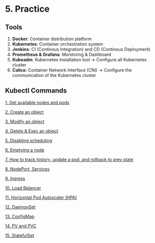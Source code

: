# 5. Practice

## Tools

1. **Docker**: Container distribution platform
2. **Kubernetes**: Container orchestration system
3. **Jenkins**: CI (Continous Integration) and CD (Continous Deployment)
4. **Prometheus & Grafana**: Monitoring & Dashboard
5. **Kubeadm**: Kubernetes installation tool → Configure all Kubernetes cluster
6. **Calico**: Container Network Interface (CNI) → Configure the communication of the Kubernetes cluster

## Kubectl Commands

[1. Get available nodes and pods](5%20Practice%2078acc/1%20Get%20avai%2021497.md)

[2. Create an object](5%20Practice%2078acc/2%20Create%20a%2068dc4.md)

[3. Modify an object](5%20Practice%2078acc/3%20Modify%20a%20d9c60.md)

[4. Delete & Exec an object](5%20Practice%2078acc/4%20Delete%20&%2014228.md)

[5. Disabling scheduling](5%20Practice%2078acc/5%20Disablin%2083f9f.md)

[6. Emptying a node](5%20Practice%2078acc/6%20Emptying%203ec8d.md)

[7. How to track history, update a pod, and rollback to prev state](5%20Practice%2078acc/7%20How%20to%20t%2051a36.md)

[8. NodePort, Services](5%20Practice%2078acc/8%20NodePort%20f5021.md)

[9. Ingress](5%20Practice%2078acc/9%20Ingress%203b4dd.md)

[10. Load Balancer](5%20Practice%2078acc/10%20Load%20Ba%203d575.md)

[11. Horizontal Pod Autoscaler (HPA)](5%20Practice%2078acc/11%20Horizon%203f8df.md)

[12. DaemonSet](5%20Practice%2078acc/12%20DaemonS%20b314a.md)

[13. ConfigMap](5%20Practice%2078acc/13%20ConfigM%201d54d.md)

[14. PV and PVC](5%20Practice%2078acc/14%20PV%20and%20%2090abd.md)

[15. StatefulSet](5%20Practice%2078acc/15%20Statefu%2059662.md)